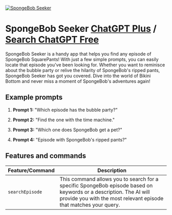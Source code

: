 
[![SpongeBob Seeker](https://files.oaiusercontent.com/file-MvoAuI6F8O5dWeO9ahYyamVi?se=2123-10-16T22%3A36%3A35Z&sp=r&sv=2021-08-06&sr=b&rscc=max-age%3D31536000%2C%20immutable&rscd=attachment%3B%20filename%3D722107b0-0382-420e-baf9-4c6c7385f8fc.png&sig=xPMgkZ4ZXNT9TLdEp4eFv8csk9gRL1A/RT91NZQ9fvo%3D)](https://chat.openai.com/g/g-ldcV7JRBP-spongebob-seeker)

# SpongeBob Seeker [ChatGPT Plus](https://chat.openai.com/g/g-ldcV7JRBP-spongebob-seeker) / [Search ChatGPT Free](https://gptcall.net/index.html#/?search=SpongeBob%20Seeker)

SpongeBob Seeker is a handy app that helps you find any episode of SpongeBob SquarePants! With just a few simple prompts, you can easily locate that episode you've been looking for. Whether you want to reminisce about the bubble party or relive the hilarity of SpongeBob's ripped pants, SpongeBob Seeker has got you covered. Dive into the world of Bikini Bottom and never miss a moment of SpongeBob's adventures again!

## Example prompts

1. **Prompt 1:** "Which episode has the bubble party?"

2. **Prompt 2:** "Find the one with the time machine."

3. **Prompt 3:** "Which one does SpongeBob get a pet?"

4. **Prompt 4:** "Episode with SpongeBob's ripped pants?"

## Features and commands

| Feature/Command | Description |
| --- | --- |
| `searchEpisode` | This command allows you to search for a specific SpongeBob episode based on keywords or a description. The AI will provide you with the most relevant episode that matches your query. |


